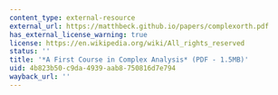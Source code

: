 ```yaml
---
content_type: external-resource
external_url: https://matthbeck.github.io/papers/complexorth.pdf
has_external_license_warning: true
license: https://en.wikipedia.org/wiki/All_rights_reserved
status: ''
title: '*A First Course in Complex Analysis* (PDF - 1.5MB)'
uid: 4b823b50-c9da-4939-aab8-750816d7e794
wayback_url: ''
---
```

